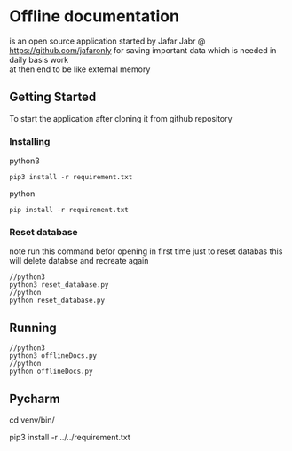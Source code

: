 # Offline documentation

is an open source application started by Jafar Jabr @ https://github.com/jafaronly
for saving important data which is needed in daily basis work   
at then end to be like external memory

## Getting Started
To start the application after cloning it from github repository


### Installing
python3
```
pip3 install -r requirement.txt
```
python
```
pip install -r requirement.txt
```
### Reset database
note run this command befor opening in first time just  to reset databas this will delete databse and recreate again
```
//python3
python3 reset_database.py
//python
python reset_database.py
```
## Running
```
//python3
python3 offlineDocs.py
//python
python offlineDocs.py
```

## Pycharm
 cd venv/bin/
 
 pip3 install -r ../../requirement.txt


